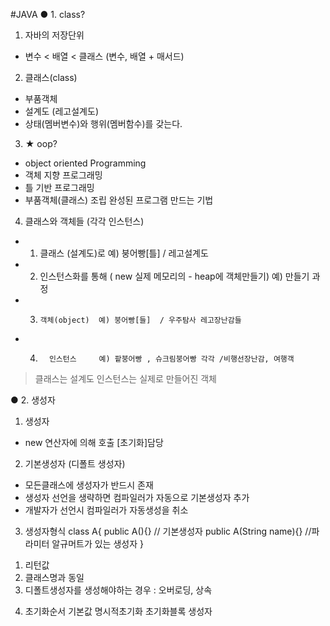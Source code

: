 #JAVA
● 1. class?
1. 자바의 저장단위
- 변수 < 배열 < 클래스 (변수, 배열 + 매서드) 

2. 클래스(class)
- 부품객체
- 설계도 (레고설계도)
- 상태(멤버변수)와 행위(멤버함수)를 갖는다.

3. ★ oop? 
- object oriented Programming
-  객체     지향     프로그래밍
-  틀       기반     프로그래밍
-  부품객체(클래스) 조립 완성된 프로그램 만드는 기법

4. 클래스와 객체들 (각각 인스턴스)
- 1. 클래스 (설계도)로 예) 붕어빵[틀] / 레고설계도
- 2. 인스턴스화를 통해 ( new 실제 메모리의 - heap에 객체만들기)  예) 만들기 과정
- 3.     객체(object)  예) 붕어빵[들]  / 우주탐사 레고장난감들
- 4.       인스턴스     예) 팥붕어빵 , 슈크림붕어빵 각각 /비행선장난감, 여행객

> 클래스는 설계도
> 인스턴스는 실제로 만들어진 객체


● 2. 생성자
1. 생성자
- new 연산자에 의해 호출 [초기화]담당

2. 기본생성자 (디폴트 생성자)
- 모든클래스에 생성자가 반드시 존재
- 생성자 선언을 생략하면 컴파일러가 자동으로 기본생성자 추가
- 개발자가 선언시 컴파일러가 자동생성을 취소 

3. 생성자형식
class A{
    public A(){} // 기본생성자
    public A(String name){} //파라미터 알규머트가 있는 생성자
}

1) 리턴값
2) 클래스명과 동일
3) 디폴트생성자를 생성해야하는 경우 : 오버로딩, 상속

4. 초기화순서
기본값    명시적초기화   초기화블록    생성자


